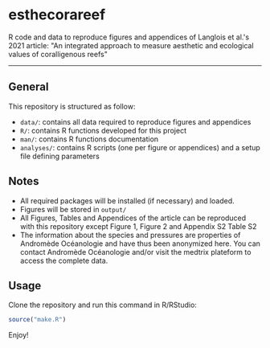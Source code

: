 # esthecorareef

R code and data to reproduce figures and appendices of Langlois et al.'s 2021 article: "An integrated approach to measure aesthetic and ecological values of coralligenous reefs"

<hr />

## General

This repository is structured as follow:

- `data/`: contains all data required to reproduce figures and appendices
- `R/`: contains R functions developed for this project
- `man/`: contains R functions documentation
- `analyses/`: contains R scripts (one per figure or appendices) and a setup file defining parameters

## Notes

- All required packages will be installed (if necessary) and loaded.
- Figures will be stored in `output/`
- All Figures, Tables and Appendices of the article can be reproduced with this repository except Figure 1, Figure 2 and Appendix S2 Table S2
- The information about the species and pressures are properties of Andromède Océanologie and have thus been anonymized here. You can contact Andromède Océanologie and/or visit the medtrix plateform to access the complete data.

## Usage

Clone the repository and run this command in R/RStudio:

```r
source("make.R")
```

Enjoy!
